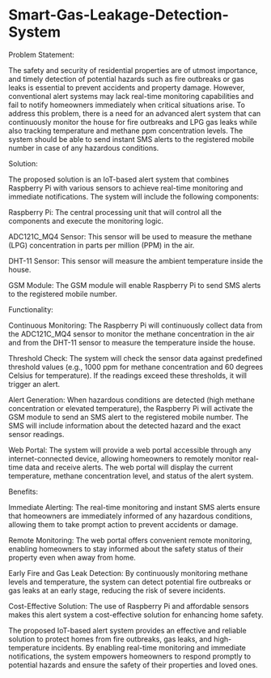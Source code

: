 # Smart-Gas-Leakage-Detection-System

Problem Statement:

The safety and security of residential properties are of utmost importance, and timely detection of potential hazards such as fire outbreaks or gas leaks is essential to prevent accidents and property damage. However, conventional alert systems may lack real-time monitoring capabilities and fail to notify homeowners immediately when critical situations arise. To address this problem, there is a need for an advanced alert system that can continuously monitor the house for fire outbreaks and LPG gas leaks while also tracking temperature and methane ppm concentration levels. The system should be able to send instant SMS alerts to the registered mobile number in case of any hazardous conditions.

Solution:

The proposed solution is an IoT-based alert system that combines Raspberry Pi with various sensors to achieve real-time monitoring and immediate notifications. The system will include the following components:

Raspberry Pi: The central processing unit that will control all the components and execute the monitoring logic.

ADC121C_MQ4 Sensor: This sensor will be used to measure the methane (LPG) concentration in parts per million (PPM) in the air.

DHT-11 Sensor: This sensor will measure the ambient temperature inside the house.

GSM Module: The GSM module will enable Raspberry Pi to send SMS alerts to the registered mobile number.

Functionality:

Continuous Monitoring: The Raspberry Pi will continuously collect data from the ADC121C_MQ4 sensor to monitor the methane concentration in the air and from the DHT-11 sensor to measure the temperature inside the house.

Threshold Check: The system will check the sensor data against predefined threshold values (e.g., 1000 ppm for methane concentration and 60 degrees Celsius for temperature). If the readings exceed these thresholds, it will trigger an alert.

Alert Generation: When hazardous conditions are detected (high methane concentration or elevated temperature), the Raspberry Pi will activate the GSM module to send an SMS alert to the registered mobile number. The SMS will include information about the detected hazard and the exact sensor readings.

Web Portal: The system will provide a web portal accessible through any internet-connected device, allowing homeowners to remotely monitor real-time data and receive alerts. The web portal will display the current temperature, methane concentration level, and status of the alert system.

Benefits:

Immediate Alerting: The real-time monitoring and instant SMS alerts ensure that homeowners are immediately informed of any hazardous conditions, allowing them to take prompt action to prevent accidents or damage.

Remote Monitoring: The web portal offers convenient remote monitoring, enabling homeowners to stay informed about the safety status of their property even when away from home.

Early Fire and Gas Leak Detection: By continuously monitoring methane levels and temperature, the system can detect potential fire outbreaks or gas leaks at an early stage, reducing the risk of severe incidents.

Cost-Effective Solution: The use of Raspberry Pi and affordable sensors makes this alert system a cost-effective solution for enhancing home safety.

The proposed IoT-based alert system provides an effective and reliable solution to protect homes from fire outbreaks, gas leaks, and high-temperature incidents. By enabling real-time monitoring and immediate notifications, the system empowers homeowners to respond promptly to potential hazards and ensure the safety of their properties and loved ones.
